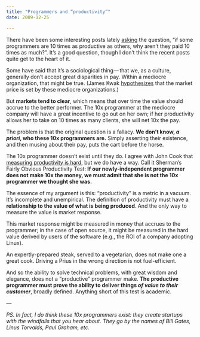 ```yaml
---
title: "Programmers and “productivity”"
date: 2009-12-25

---
```


There have been some interesting posts lately [asking](http://www.marginalrevolution.com/marginalrevolution/2009/12/what-does-programmer-productivity-look-like.html) the question, “if some programmers are 10 times as productive as others, why aren’t they paid 10 times as much?”. It’s a good question, though I don’t think the recent posts quite get to the heart of it.

Some have said that it’s a sociological thing — that we, as a culture, generally don’t accept great disparities in pay. Within a mediocre organization, that might be true. (James Kwak [hypothesizes](http://baselinescenario.com/2009/12/24/salespeople-and-programmers/) that the market price is set by these mediocre organizations.)

But **markets tend to clear**, which means that over time the value should accrue to the better performer. The 10x programmer at the mediocre company will have a great incentive to go out on her own; if her productivity allows her to take on 10 times as many clients, she will net 10x the pay.

The problem is that the original question is a fallacy. **We don’t know, _a priori_, who these 10x programmers are.** Simply asserting their existence, and then musing about their pay, puts the cart before the horse.

The 10x programmer doesn’t exist until they do. I agree with John Cook that [measuring productivity is hard](http://www.johndcook.com/blog/2009/12/23/why-programmers-are-not-paid-in-proportion-to-their-productivity/), but we do have a way. Call it Sherman’s Fairly Obvious Productivity Test:
**If our newly-independent programmer does not make 10x the money, we must admit that she is not the 10x programmer we thought she was.**

The essence of my argument is this: “productivity” is a metric in a vacuum. It’s incomplete and unempirical. The definition of productivity must have a **relationship to the value of what is being produced**. And the only way to measure the value is market response.

This market response might be measured in money that accrues to the programmer; in the case of open source, it might be measured in the hard value derived by users of the software (e.g., the ROI of a company adopting Linux).

An expertly-prepared steak, served to a vegetarian, does not make one a great cook. Driving a Prius in the wrong direction is not fuel-efficient.

And so the ability to solve technical problems, with great wisdom and elegance, does not a “productive” programmer make. **The productive programmer must prove the ability to deliver things _of value to their customer_**, broadly defined. Anything short of this test is academic.

—

_PS. In fact, I do think these 10x programmers exist: they create startups with the windfalls that you hear about. They go by the names of Bill Gates, Linus Torvalds, Paul Graham, etc._
